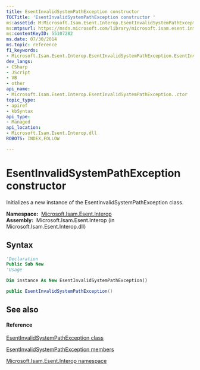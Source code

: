 ```yaml
---
title: EsentInvalidSystemPathException constructor 
TOCTitle: 'EsentInvalidSystemPathException constructor '
ms:assetid: M:Microsoft.Isam.Esent.Interop.EsentInvalidSystemPathException.#ctor
ms:mtpsurl: https://msdn.microsoft.com/library/microsoft.isam.esent.interop.esentinvalidsystempathexception.esentinvalidsystempathexception(v=EXCHG.10)
ms:contentKeyID: 55107282
ms.date: 07/30/2014
ms.topic: reference
f1_keywords:
- Microsoft.Isam.Esent.Interop.EsentInvalidSystemPathException.EsentInvalidSystemPathException
dev_langs:
- CSharp
- JScript
- VB
- other
api_name: 
- Microsoft.Isam.Esent.Interop.EsentInvalidSystemPathException..ctor
topic_type: 
- apiref
- kbSyntax
api_type: 
- Managed
api_location: 
- Microsoft.Isam.Esent.Interop.dll
ROBOTS: INDEX,FOLLOW

---
```


# EsentInvalidSystemPathException constructor

Initializes a new instance of the EsentInvalidSystemPathException class.

**Namespace:**  [Microsoft.Isam.Esent.Interop](./microsoft.isam.esent.interop-namespace.md)  
**Assembly:**  Microsoft.Isam.Esent.Interop (in Microsoft.Isam.Esent.Interop.dll)

## Syntax

``` vb
'Declaration
Public Sub New
'Usage

Dim instance As New EsentInvalidSystemPathException()
```

``` csharp
public EsentInvalidSystemPathException()
```

## See also

#### Reference

[EsentInvalidSystemPathException class](./esentinvalidsystempathexception-class.md)

[EsentInvalidSystemPathException members](./esentinvalidsystempathexception-members.md)

[Microsoft.Isam.Esent.Interop namespace](./microsoft.isam.esent.interop-namespace.md)